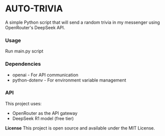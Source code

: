 # **AUTO-TRIVIA**

A simple Python script that will send a random trivia in my messenger using OpenRouter's DeepSeek API.

### **Usage**
Run main.py script

### **Dependencies**
- openai - For API communication
- python-dotenv - For environment variable management

### **API**
This project uses:
- OpenRouter as the API gateway
- DeepSeek R1 model (free tier)

**License**
This project is open source and available under the MIT License.

